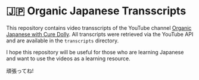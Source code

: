 # 🇯🇵 Organic Japanese Transscripts

This repository contains video transscripts of the YouTube channel [Organic Japanese with Cure Dolly](https://www.youtube.com/@organicjapanesewithcuredol49).
All transcripts were retrieved via the YouTube API and are available in the `transcripts` directory.

I hope this repository will be useful for those who are learning Japanese and want to use the videos as a learning resource.

頑張ってね!
